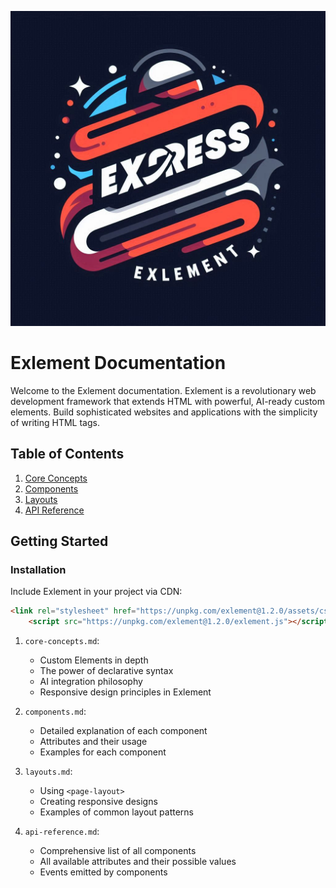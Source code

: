 ![Exlement Logo](/assets/imgs/express_element-logo.jpeg)
# Exlement Documentation

Welcome to the Exlement documentation. Exlement is a revolutionary web development framework that extends HTML with powerful, AI-ready custom elements. Build sophisticated websites and applications with the simplicity of writing HTML tags.

## Table of Contents

1. [Core Concepts](core-concepts.md)
2. [Components](components.md)
3. [Layouts](layouts.md)
6. [API Reference](api-reference.md)

## Getting Started

### Installation

Include Exlement in your project via CDN:

```html
<link rel="stylesheet" href="https://unpkg.com/exlement@1.2.0/assets/css/exlement.css">
    <script src="https://unpkg.com/exlement@1.2.0/exlement.js"></script>
```


1. `core-concepts.md`:
   - Custom Elements in depth
   - The power of declarative syntax
   - AI integration philosophy
   - Responsive design principles in Exlement

2. `components.md`:
   - Detailed explanation of each component
   - Attributes and their usage
   - Examples for each component

3. `layouts.md`:
   - Using `<page-layout>`
   - Creating responsive designs
   - Examples of common layout patterns

4. `api-reference.md`:
   - Comprehensive list of all components
   - All available attributes and their possible values
   - Events emitted by components


